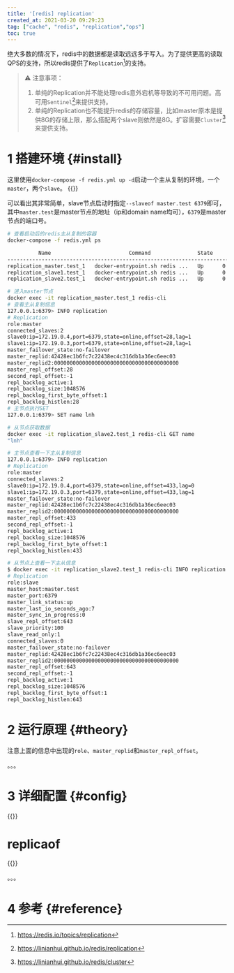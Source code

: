 ```yaml
---
title: '[redis] replication'
created_at: 2021-03-20 09:29:23
tag: ["cache", "redis", "replication","ops"]
toc: true
---
```


绝大多数的情况下，redis中的数据都是读取远远多于写入。为了提供更高的读取QPS的支持，所以redis提供了`Replication`[^replication]的支持。
> ⚠️ 注意事项：
> 1. 单纯的Replication并不能处理redis意外宕机等导致的不可用问题。高可用`Sentinel`[^sentinel]来提供支持。
> 2. 单纯的Replication也不能提升redis的存储容量，比如master原本是提供8G的存储上限，那么搭配两个slave则依然是8G。扩容需要`Cluster`[^cluster]来提供支持。

# 1 搭建环境 {#install}

这里使用`docker-compose -f redis.yml up -d`启动一个主从复制的环境，一个`master`，两个`slave`。
{{<highlight-file path="redis.yml" lang="yml">}}

可以看出其非常简单，slave节点启动时指定`--slaveof master.test 6379`即可，其中`master.test`是master节点的地址（ip和domain name均可），`6379`是master节点的端口号。

```sh
# 查看启动后的redis主从复制的容器
docker-compose -f redis.yml ps

          Name                         Command               State            Ports         
--------------------------------------------------------------------------------------------
replication_master.test_1   docker-entrypoint.sh redis ...   Up      0.0.0.0:6379->6379/tcp 
replication_slave1.test_1   docker-entrypoint.sh redis ...   Up      0.0.0.0:16379->6379/tcp
replication_slave2.test_1   docker-entrypoint.sh redis ...   Up      0.0.0.0:26379->6379/tcp

# 进入master节点
docker exec -it replication_master.test_1 redis-cli
# 查看主从复制信息
127.0.0.1:6379> INFO replication
# Replication
role:master
connected_slaves:2
slave0:ip=172.19.0.4,port=6379,state=online,offset=28,lag=1
slave1:ip=172.19.0.3,port=6379,state=online,offset=28,lag=1
master_failover_state:no-failover
master_replid:42428ec1b6fc7c22438ec4c316db1a36ec6eec03
master_replid2:0000000000000000000000000000000000000000
master_repl_offset:28
second_repl_offset:-1
repl_backlog_active:1
repl_backlog_size:1048576
repl_backlog_first_byte_offset:1
repl_backlog_histlen:28
# 主节点执行SET
127.0.0.1:6379> SET name lnh

# 从节点获取数据
docker exec -it replication_slave2.test_1 redis-cli GET name
"lnh"

# 主节点查看一下主从复制信息
127.0.0.1:6379> INFO replication
# Replication
role:master
connected_slaves:2
slave0:ip=172.19.0.4,port=6379,state=online,offset=433,lag=0
slave1:ip=172.19.0.3,port=6379,state=online,offset=433,lag=1
master_failover_state:no-failover
master_replid:42428ec1b6fc7c22438ec4c316db1a36ec6eec03
master_replid2:0000000000000000000000000000000000000000
master_repl_offset:433
second_repl_offset:-1
repl_backlog_active:1
repl_backlog_size:1048576
repl_backlog_first_byte_offset:1
repl_backlog_histlen:433

# 从节点上查看一下主从信息
$ docker exec -it replication_slave2.test_1 redis-cli INFO replication
# Replication
role:slave
master_host:master.test
master_port:6379
master_link_status:up
master_last_io_seconds_ago:7
master_sync_in_progress:0
slave_repl_offset:643
slave_priority:100
slave_read_only:1
connected_slaves:0
master_failover_state:no-failover
master_replid:42428ec1b6fc7c22438ec4c316db1a36ec6eec03
master_replid2:0000000000000000000000000000000000000000
master_repl_offset:643
second_repl_offset:-1
repl_backlog_active:1
repl_backlog_size:1048576
repl_backlog_first_byte_offset:1
repl_backlog_histlen:643
```

# 2 运行原理 {#theory}

注意上面的信息中出现的`role`、`master_replid`和`master_repl_offset`。

。。。
# 3 详细配置 {#config}

{{<code-snippet lang="ini" href="https://github.com/redis/redis/blob/6.2/redis.conf#L446-L710">}}
# replicaof <masterip> <masterport>

{{</code-snippet>}}

。。。

# 4 参考 {#reference}

[^replication]:<https://redis.io/topics/replication>
[^sentinel]:<https://linianhui.github.io/redis/replication>
[^cluster]:<https://linianhui.github.io/redis/cluster>
